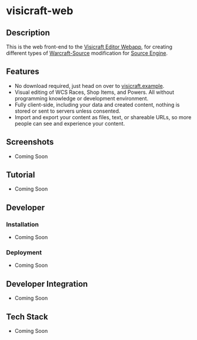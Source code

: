 # visicraft-web

## Description

This is the web front-end to the [Visicraft Editor Webapp](https://visicraft.example), for creating different types of [Warcraft-Source](https://github.com/ThaPwned/WCS) modification for [Source Engine](https://en.wikipedia.org/wiki/Source_Engine).

## Features

-   No download required, just head on over to [visicraft.example](https://visicraft.example).
-   Visual editing of WCS Races, Shop Items, and Powers. All without programming knowledge or development environment.
-   Fully client-side, including your data and created content, nothing is stored or sent to servers unless consented.
-   Import and export your content as files, text, or shareable URLs, so more people can see and experience your content.

## Screenshots

-   Coming Soon

## Tutorial

-   Coming Soon

## Developer

### Installation

-   Coming Soon

### Deployment

-   Coming Soon

## Developer Integration

-   Coming Soon

## Tech Stack

-   Coming Soon
